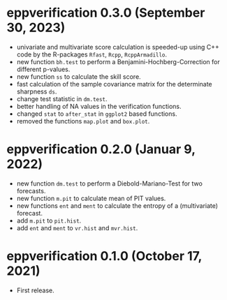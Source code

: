 # eppverification 0.3.0 (September 30, 2023)

- univariate and multivariate score calculation is speeded-up using C++ code by the R-packages `Rfast`, `Rcpp`, `RcppArmadillo`.
- new function `bh.test` to perform a Benjamini-Hochberg-Correction for different p-values.
- new function `ss` to calculate the skill score.
- fast calculation of the sample covariance matrix for the determinate sharpness `ds`.
- change test statistic in `dm.test`. 
- better handling of NA values in the verification functions.
- changed `stat` to `after_stat` in `ggplot2` based functions.
- removed the functions `map.plot` and `box.plot`. 


# eppverification 0.2.0 (Januar 9, 2022)

- new function `dm.test` to perform a Diebold-Mariano-Test for two forecasts.
- new function `m.pit` to calculate mean of PIT values.
- new functions `ent` and `ment` to calculate the entropy of a (multivariate) forecast.
- add `m.pit` to `pit.hist`.
- add `ent` and `ment` to `vr.hist` and `mvr.hist`.


# eppverification 0.1.0 (October 17, 2021)

-   First release.
